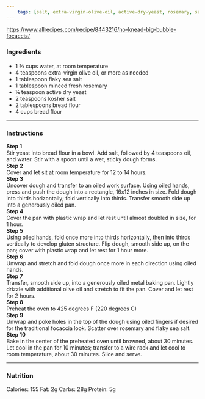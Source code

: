 ```yaml
---
	tags: [salt, extra-virgin-olive-oil, active-dry-yeast, rosemary, salt, bread-flour]
---
```


https://www.allrecipes.com/recipe/8443216/no-knead-big-bubble-focaccia/

### Ingredients

####   
* 1 ⅔ cups water, at room temperature
* 4 teaspoons extra-virgin olive oil, or more as needed
* 1 tablespoon flaky sea salt
* 1 tablespoon minced fresh rosemary
* ¼ teaspoon active dry yeast
* 2 teaspoons kosher salt
* 2 tablespoons bread flour
* 4 cups bread flour

---

### Instructions

**Step 1**  
Stir yeast into bread flour in a bowl. Add salt, followed by 4 teaspoons oil, and water. Stir with a spoon until a wet, sticky dough forms.  
**Step 2**  
Cover and let sit at room temperature for 12 to 14 hours.  
**Step 3**  
Uncover dough and transfer to an oiled work surface. Using oiled hands, press and push the dough into a rectangle, 16x12 inches in size. Fold dough into thirds horizontally; fold vertically into thirds. Transfer smooth side up into a generously oiled pan.  
**Step 4**  
Cover the pan with plastic wrap and let rest until almost doubled in size, for 1 hour.  
**Step 5**  
Using oiled hands, fold once more into thirds horizontally, then into thirds vertically to develop gluten structure. Flip dough, smooth side up, on the pan; cover with plastic wrap and let rest for 1 hour more.  
**Step 6**  
Unwrap and stretch and fold dough once more in each direction using oiled hands.  
**Step 7**  
Transfer, smooth side up, into a generously oiled metal baking pan. Lightly drizzle with additional olive oil and stretch to fit the pan. Cover and let rest for 2 hours.  
**Step 8**  
Preheat the oven to 425 degrees F (220 degrees C)  
**Step 9**  
Unwrap and poke holes in the top of the dough using oiled fingers if desired for the traditional focaccia look. Scatter over rosemary and flaky sea salt.  
**Step 10**  
Bake in the center of the preheated oven until browned, about 30 minutes. Let cool in the pan for 10 minutes; transfer to a wire rack and let cool to room temperature, about 30 minutes. Slice and serve.  

---

### Nutrition

Calories: 155  Fat: 2g  Carbs: 28g  Protein: 5g  
